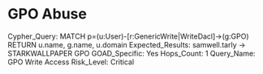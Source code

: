 # GPO Abuse

Cypher_Query: MATCH p=(u:User)-[r:GenericWrite|WriteDacl]->(g:GPO) RETURN u.name, g.name, u.domain
Expected_Results: samwell.tarly → STARKWALLPAPER GPO
GOAD_Specific: Yes
Hops_Count: 1
Query_Name: GPO Write Access
Risk_Level: Critical